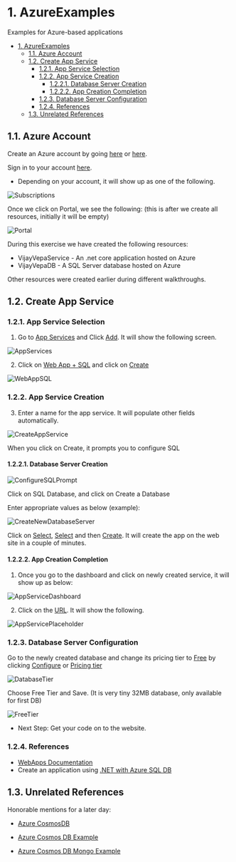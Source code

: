 # 1. AzureExamples
Examples for Azure-based applications

<!-- TOC -->

- [1. AzureExamples](#1-azureexamples)
	- [1.1. Azure Account](#11-azure-account)
	- [1.2. Create App Service](#12-create-app-service)
		- [1.2.1. App Service Selection](#121-app-service-selection)
		- [1.2.2. App Service Creation](#122-app-service-creation)
			- [1.2.2.1. Database Server Creation](#1221-database-server-creation)
			- [1.2.2.2. App Creation Completion](#1222-app-creation-completion)
		- [1.2.3. Database Server Configuration](#123-database-server-configuration)
		- [1.2.4. References](#124-references)
	- [1.3. Unrelated References](#13-unrelated-references)

<!-- /TOC -->

## 1.1. Azure Account

Create an Azure account by going [here](https://azure.microsoft.com/en-us/free/search/?&OCID=AID631184_SEM_EvHPyxxw&lnkd=Google_Azure_Brand&gclid=Cj0KCQjwgMnYBRDRARIsANC2dfkzW0eWXzskpSAK8bKY8BvhDeG9EFA6kyCyT4Vbik6aDUZ3b_uJYuYaAvuyEALw_wcB) or [here](http://lmgtfy.com/?q=azure).

Sign in to your account [here](https://login.microsoftonline.com/common/oauth2/authorize?client_id=15689b28-1333-4213-bb64-38407dde8a5e&response_mode=form_post&response_type=code+id_token&scope=openid+profile&state=OpenIdConnect.AuthenticationProperties%3dr5KFXId_-aWSUaswGpk5dvg3IFm87dNC9w7wIoK-ypopkk0WKIxN1KxraNEAEg68ht5XjCGOe1Uf4PJpt_CqLkQ9B6hy9-rc79IorGyGnvvz1TH_y5va2yKULw1fhS9Kbg-tEjgQcn2Jo5ydD70GVemWKTm0I92Dgh6_45jf43GcJ5MFENpIqf1zoxH5kOsDjkLY1Q&nonce=636635365046633799.YzJiMjI5YjEtODlhZS00OTRkLWFlMzQtMzllZjM0YWUyZDcyY2M2ZGY3YzgtYmRlYS00OTk4LWEwMDUtOGYzNzE4MjFlYjhh&redirect_uri=https%3a%2f%2faccount.azure.com%2fSubscriptions%3fcorrelationId%3d2ae8e513-f401-4255-b542-8fff0467f763&max_age=3600&post_logout_redirect_uri=https%3a%2f%2faccount.azure.com&msafed=1&lw=1&fl=easi2).

- Depending on your account, it will show up as one of the following.

![Subscriptions](Screenshots/Subscriptions.png)

Once we click on Portal, we see the following: (this is after we create all resources, initially it will be empty)


![Portal](Screenshots/Portal.png)

During this exercise we have created the following resources:

- VijayVepaService - An .net core application hosted on Azure
- VijayVepaDB - A SQL Server database hosted on Azure

Other resources were created earlier during different walkthroughs.

## 1.2. Create App Service

### 1.2.1. App Service Selection
1. Go to [App Services]() and Click [Add](). It will show the following screen.

![AppServices](Screenshots/AppServices.png)

2. Click on [Web App + SQL]() and click on [Create]()

![WebAppSQL](Screenshots/WebAppSQL.png)

### 1.2.2. App Service Creation

3. Enter a name for the app service. It will populate other fields automatically.

![CreateAppService](Screenshots/CreateAppService.png)

When you click on Create, it prompts you to configure SQL

#### 1.2.2.1. Database Server Creation

![ConfigureSQLPrompt](Screenshots/ConfigureSQLPrompt.png)

Click on SQL Database, and click on Create a Database

Enter appropriate values as below (example):

![CreateNewDatabaseServer](Screenshots/CreateNewDatabaseServer.png)

Click on [Select](), [Select]() and then [Create](). It will create the app on the web site in a couple of minutes.

#### 1.2.2.2. App Creation Completion

1. Once you go to the dashboard and click on newly created service, it will show up as below:

![AppServiceDashboard](Screenshots/NewAppServiceDashboard.png)

2. Click on the [URL](). It will show the following.

![AppServicePlaceholder](Screenshots/AppServicePlaceholder.png)



### 1.2.3. Database Server Configuration

Go to the newly created database and change its pricing tier to [Free]() by clicking [Configure]() or [Pricing tier]()

![DatabaseTier](Screenshots/DatabaseOverview.png)

Choose Free Tier and Save. (It is very tiny 32MB database, only available for first DB)

![FreeTier](Screenshots/FreeTier.png)


- Next Step: Get your code on to the website.





### 1.2.4. References
- [WebApps Documentation](https://docs.microsoft.com/en-us/azure/app-service/)
- Create an application using [.NET with Azure SQL DB](https://docs.microsoft.com/en-us/azure/app-service/app-service-web-tutorial-dotnet-sqldatabase)



## 1.3. Unrelated References

Honorable mentions for a later day:

- [Azure CosmosDB](https://portal.azure.com/?whr=live.com#blade/HubsExtension/Resources/resourceType/Microsoft.DocumentDb%2FdatabaseAccounts)

- [Azure Cosmos DB Example](https://github.com/Azure-Samples/azure-cosmos-db-mongodb-dotnet-getting-started/tree/master/MyTaskListApp)

- [Azure Cosmos DB Mongo Example](https://github.com/Azure-Samples/azure-cosmos-db-mongodb-dotnet-getting-started)